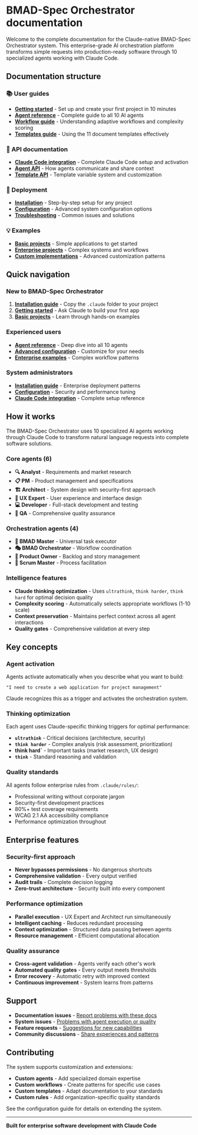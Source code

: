 # BMAD-Spec Orchestrator documentation

Welcome to the complete documentation for the Claude-native BMAD-Spec Orchestrator system. This enterprise-grade AI orchestration platform transforms simple requests into production-ready software through 10 specialized agents working with Claude Code.

## Documentation structure

### 📚 User guides
- **[Getting started](user-guide/getting-started.md)** - Set up and create your first project in 10 minutes
- **[Agent reference](user-guide/agent-reference.md)** - Complete guide to all 10 AI agents 
- **[Workflow guide](user-guide/workflow-guide.md)** - Understanding adaptive workflows and complexity scoring
- **[Templates guide](user-guide/templates-guide.md)** - Using the 11 document templates effectively

### 🔧 API documentation
- **[Claude Code integration](api/claude-code-integration.md)** - Complete Claude Code setup and activation
- **[Agent API](api/agent-api.md)** - How agents communicate and share context
- **[Template API](api/template-api.md)** - Template variable system and customization

### 🚀 Deployment
- **[Installation](deployment/installation.md)** - Step-by-step setup for any project
- **[Configuration](deployment/configuration.md)** - Advanced system configuration options
- **[Troubleshooting](deployment/troubleshooting.md)** - Common issues and solutions

### 💡 Examples
- **[Basic projects](examples/basic-projects.md)** - Simple applications to get started
- **[Enterprise projects](examples/enterprise-projects.md)** - Complex systems and workflows
- **[Custom implementations](examples/custom-implementations.md)** - Advanced customization patterns

## Quick navigation

### New to BMAD-Spec Orchestrator
1. **[Installation guide](deployment/installation.md)** - Copy the `.claude` folder to your project
2. **[Getting started](user-guide/getting-started.md)** - Ask Claude to build your first app
3. **[Basic projects](examples/basic-projects.md)** - Learn through hands-on examples

### Experienced users
- **[Agent reference](user-guide/agent-reference.md)** - Deep dive into all 10 agents
- **[Advanced configuration](deployment/configuration.md)** - Customize for your needs
- **[Enterprise examples](examples/enterprise-projects.md)** - Complex workflow patterns

### System administrators
- **[Installation guide](deployment/installation.md)** - Enterprise deployment patterns
- **[Configuration](deployment/configuration.md)** - Security and performance tuning
- **[Claude Code integration](api/claude-code-integration.md)** - Complete setup reference

## How it works

The BMAD-Spec Orchestrator uses 10 specialized AI agents working through Claude Code to transform natural language requests into complete software solutions.

### Core agents (6)
- **🔍 Analyst** - Requirements and market research
- **📋 PM** - Product management and specifications  
- **🏗️ Architect** - System design with security-first approach
- **🎨 UX Expert** - User experience and interface design
- **💻 Developer** - Full-stack development and testing
- **🧪 QA** - Comprehensive quality assurance

### Orchestration agents (4)
- **🧙 BMAD Master** - Universal task executor
- **🎭 BMAD Orchestrator** - Workflow coordination
- **📝 Product Owner** - Backlog and story management
- **🏃 Scrum Master** - Process facilitation

### Intelligence features
- **Claude thinking optimization** - Uses `ultrathink`, `think harder`, `think hard` for optimal decision quality
- **Complexity scoring** - Automatically selects appropriate workflows (1-10 scale)
- **Context preservation** - Maintains perfect context across all agent interactions
- **Quality gates** - Comprehensive validation at every step

## Key concepts

### Agent activation
Agents activate automatically when you describe what you want to build:
```
"I need to create a web application for project management"
```

Claude recognizes this as a trigger and activates the orchestration system.

### Thinking optimization
Each agent uses Claude-specific thinking triggers for optimal performance:
- **`ultrathink`** - Critical decisions (architecture, security)
- **`think harder`** - Complex analysis (risk assessment, prioritization)  
- **think hard`** - Important tasks (market research, UX design)
- **`think`** - Standard reasoning and validation

### Quality standards
All agents follow enterprise rules from `.claude/rules/`:
- Professional writing without corporate jargon
- Security-first development practices
- 80%+ test coverage requirements
- WCAG 2.1 AA accessibility compliance
- Performance optimization throughout

## Enterprise features

### Security-first approach
- **Never bypasses permissions** - No dangerous shortcuts
- **Comprehensive validation** - Every output verified
- **Audit trails** - Complete decision logging
- **Zero-trust architecture** - Security built into every component

### Performance optimization
- **Parallel execution** - UX Expert and Architect run simultaneously
- **Intelligent caching** - Reduces redundant processing  
- **Context optimization** - Structured data passing between agents
- **Resource management** - Efficient computational allocation

### Quality assurance
- **Cross-agent validation** - Agents verify each other's work
- **Automated quality gates** - Every output meets thresholds
- **Error recovery** - Automatic retry with improved context
- **Continuous improvement** - System learns from patterns

## Support

- **Documentation issues** - [Report problems with these docs](https://github.com/oimiragieo/BMAD-SPEC-KIT/issues)
- **System issues** - [Problems with agent execution or quality](https://github.com/oimiragieo/BMAD-SPEC-KIT/issues)
- **Feature requests** - [Suggestions for new capabilities](https://github.com/oimiragieo/BMAD-SPEC-KIT/discussions)
- **Community discussions** - [Share experiences and patterns](https://github.com/oimiragieo/BMAD-SPEC-KIT/discussions)

## Contributing

The system supports customization and extensions:
- **Custom agents** - Add specialized domain expertise
- **Custom workflows** - Create patterns for specific use cases  
- **Custom templates** - Adapt documentation to your standards
- **Custom rules** - Add organization-specific quality standards

See the configuration guide for details on extending the system.

---

**Built for enterprise software development with Claude Code**